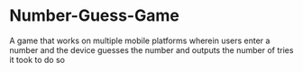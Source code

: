# Number-Guess-Game
A game that works on multiple mobile platforms wherein users enter a number and the device guesses the number and outputs the number of tries it took to do so
